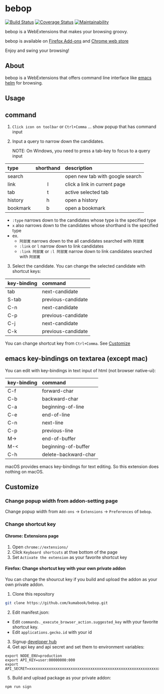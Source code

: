 bebop
=====

[![Build Status](https://travis-ci.org/kumabook/bebop.svg?branch=master)](https://travis-ci.org/kumabook/bebop)
[![Coverage Status](https://coveralls.io/repos/github/kumabook/bebop/badge.svg?branch=master)](https://coveralls.io/github/kumabook/bebop?branch=master)
[![Maintainability](https://api.codeclimate.com/v1/badges/739ecb729336efef52b8/maintainability)](https://codeclimate.com/github/kumabook/bebop/maintainability)

bebop is a WebExtensions that makes your browsing groovy.

bebop is available on [Firefox Add-ons][] and [Chrome web store][]

Enjoy and swing your browsing!

About
-----


bebop is a WebExtensions that offers command line interface like
[emacs helm](https://github.com/emacs-helm/helm) for browsing.


Usage
-----

## command

1. `Click icon on toolbar` or `Ctrl+Comma` ... show popup that has command input
2. Input a query to narrow down the candidates.

    NOTE: On Windows, you need to press a tab-key to focus to a query input

| type        | shorthand | description                     |
|:------------|:---------:|:------------------------------- |
| search      |           | open new tab with google search |
| link        | l         | click a link in current page    |
| tab         | t         | active selected tab             |
| history     | h         | open a history                  |
| bookmark    | b         | open a bookmark                 |

- `:type` narrows down to the candidates whose type is the specified type
- `x` also narrows down to the candidates whose shorthand is the specified type
- ex.
  - `阿部寛` narrows down to the all candidates searched with `阿部寛`
  - `:link` or `l` narrow down to link candidates
  - `:link 阿部寛` or `:l 阿部寛` narrow down to link candidates searched with `阿部寛`

3. Select the candidate. You can change the selected candidate with shortcut keys:

| key-binding | command              |
|:------------|:-------------------- |
| tab         | next-candidate       |
| S-tab       | previous-candidate   |
| C-n         | next-candidate       |
| C-p         | previous-candidate   |
| C-j         | next-candidate       |
| C-k         | previous-candidate   |

You can change shortcut key from `Ctrl+Comma`.
See [Customize](#change-shortcut-key-with-your-own-private-addon)

## emacs key-bindings on textarea (except mac)

You can edit with key-bindings in text input of html (not browser native-ui):

| key-binding | command              |
|:------------|:-------------------- |
| C-f         | forward-char         |
| C-b         | backward-char        |
| C-a         | beginning-of-line    |
| C-e         | end-of-line          |
| C-n         | next-line            |
| C-p         | previous-line        |
| M->         | end-of-buffer        |
| M-<         | beginning-of-buffer  |
| C-h         | delete-backward-char |

macOS provides emacs key-bindings for text editing.
So this extension does nothing on macOS.


## Customize

### Change popup width from addon-setting page

Change popup width from `Add-ons` -> `Extensions` -> `Preferences` of `bebop`.


### Change shortcut key

#### Chrome: Extensions page

1. Open `chrome://extensions/`
2. Click `Keyboard shortcuts` at thxe bottom of the page
3. Set `Activate the extension` as your favorite shortcut key

#### Firefox: Change shortcut key with your own private addon

You can change the shourcut key if you build and upload the addon as your own private addon.

1. Clone this repository

```sh
git clone https://github.com/kumabook/bebop.git

```

2. Edit manifest.json:

- Edit `commands._execute_browser_action.suggested_key`  with your favorite shortcut key.
- Edit `applications.gecko.id` with your id

3. Signup [developer hub](https://addons.mozilla.org/en-US/developers/addon/)
4. Get api key and api secret and set them to environment variables:

```
export NODE_ENV=production
export API_KEY=user:00000000:000
export API_SECRET=xxxxxxxxxxxxxxxxxxxxxxxxxxxxxxxxxxxxxxxxxxxxxxxxxxxxxxxxxxxxxxxx
```

5. Build and upload package as your private addon:

```
npm run sign
```

[Firefox Add-ons]:  https://addons.mozilla.org/ja/firefox/addon/bebop/
[Chrome web store]: https://chrome.google.com/webstore/detail/bebop/idiejicnogeolaeacihfjleoakggbdid
